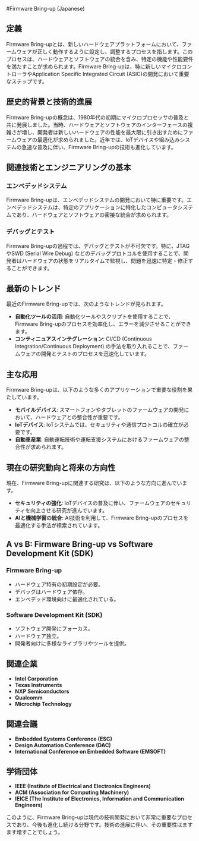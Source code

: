 #Firmware Bring-up (Japanese)

## 定義

Firmware Bring-upとは、新しいハードウェアプラットフォームにおいて、ファームウェアが正しく動作するように設定し、調整するプロセスを指します。このプロセスは、ハードウェアとソフトウェアの統合を含み、特定の機能や性能要件を満たすことが求められます。Firmware Bring-upは、特に新しいマイクロコントローラやApplication Specific Integrated Circuit (ASIC)の開発において重要なステップです。

## 歴史的背景と技術的進展

Firmware Bring-upの概念は、1980年代の初期にマイクロプロセッサの普及と共に発展しました。当時、ハードウェアとソフトウェアのインターフェースの複雑さが増し、開発者は新しいハードウェアの性能を最大限に引き出すためにファームウェアの最適化が求められました。近年では、IoTデバイスや組み込みシステムの急速な普及に伴い、Firmware Bring-upの技術も進化しています。

## 関連技術とエンジニアリングの基本

### エンベデッドシステム

Firmware Bring-upは、エンベデッドシステムの開発において特に重要です。エンベデッドシステムは、特定のアプリケーションに特化したコンピュータシステムであり、ハードウェアとソフトウェアの密接な統合が求められます。

### デバッグとテスト

Firmware Bring-upの過程では、デバッグとテストが不可欠です。特に、JTAGやSWD (Serial Wire Debug) などのデバッグプロトコルを使用することで、開発者はハードウェアの状態をリアルタイムで監視し、問題を迅速に特定・修正することができます。

## 最新のトレンド

最近のFirmware Bring-upでは、次のようなトレンドが見られます。

- **自動化ツールの活用**: 自動化ツールやスクリプトを使用することで、Firmware Bring-upのプロセスを効率化し、エラーを減少させることができます。
- **コンティニュアスインテグレーション**: CI/CD (Continuous Integration/Continuous Deployment) の手法を取り入れることで、ファームウェアの開発とテストのプロセスを迅速化しています。

## 主な応用

Firmware Bring-upは、以下のような多くのアプリケーションで重要な役割を果たしています。

- **モバイルデバイス**: スマートフォンやタブレットのファームウェアの開発において、ハードウェアとの整合性が重要です。
- **IoTデバイス**: IoTシステムでは、セキュリティや通信プロトコルの確立が必要です。
- **自動車産業**: 自動運転技術や運転支援システムにおけるファームウェアの整合性が求められます。

## 現在の研究動向と将来の方向性

現在、Firmware Bring-upに関連する研究は、以下のような方向に進んでいます。

- **セキュリティの強化**: IoTデバイスの普及に伴い、ファームウェアのセキュリティを向上させる研究が進んでいます。
- **AIと機械学習の統合**: AI技術を利用して、Firmware Bring-upのプロセスを最適化する手法が模索されています。

## A vs B: Firmware Bring-up vs Software Development Kit (SDK)

### Firmware Bring-up

- ハードウェア特有の初期設定が必要。
- デバッグはハードウェア依存。
- エンベデッド環境向けに最適化されている。

### Software Development Kit (SDK)

- ソフトウェア開発にフォーカス。
- ハードウェア独立。
- 開発者向けに多様なライブラリやツールを提供。

## 関連企業

- **Intel Corporation**
- **Texas Instruments**
- **NXP Semiconductors**
- **Qualcomm**
- **Microchip Technology**

## 関連会議

- **Embedded Systems Conference (ESC)**
- **Design Automation Conference (DAC)**
- **International Conference on Embedded Software (EMSOFT)**

## 学術団体

- **IEEE (Institute of Electrical and Electronics Engineers)**
- **ACM (Association for Computing Machinery)**
- **IEICE (The Institute of Electronics, Information and Communication Engineers)**

このように、Firmware Bring-upは現代の技術開発において非常に重要なプロセスであり、今後も進化し続ける分野です。技術の進展に伴い、その重要性はますます増すことでしょう。